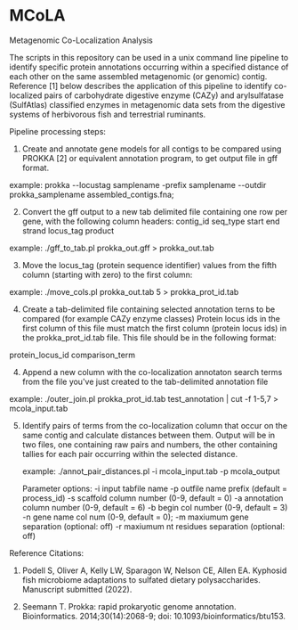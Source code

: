 # MCoLA
Metagenomic Co-Localization Analysis

The scripts in this repository can be used in a unix command line pipeline to identify specific protein annotations occurring within a specified distance of each other on the same assembled metagenomic (or genomic) contig. Reference [1] below describes the application of this pipeline to identify co-localized pairs of carbohydrate digestive enzyme (CAZy) and arylsulfatase (SulfAtlas) classified enzymes in metagenomic data sets from the digestive systems of herbivorous fish and terrestrial ruminants.

Pipeline processing steps:
1. Create and annotate gene models for all contigs to be compared using PROKKA [2] or equivalent annotation program, to get output file in gff format.
 
 example: prokka --locustag samplename -prefix samplename --outdir prokka_samplename assembled_contigs.fna;

2. Convert the gff output to a new tab delimited file containing one row per gene, with the following column headers: 
contig_id	seq_type	start	end	strand	locus_tag	product
	
  example: ./gff_to_tab.pl  prokka_out.gff >  prokka_out.tab

3. Move the locus_tag (protein sequence identifier) values from the fifth column (starting with zero) to the first column:
	
  example: ./move_cols.pl  prokka_out.tab 5 > prokka_prot_id.tab

	
4. Create a tab-delimited file containing selected annotation terns to be compared (for example CAZy enzyme classes) Protein locus ids in the first column of this file must match the first column (protein locus ids) in the prokka_prot_id.tab file. This file should be in the following format: 

protein_locus_id	comparison_term
	
4. Append a new column with the co-localization annotaton search terms from the file you've just created to the tab-delimited annotation file

 example:  ./outer_join.pl prokka_prot_id.tab test_annotation | cut -f 1-5,7 > mcola_input.tab

5. Identify pairs of terms from the co-localization column that occur on the same contig and calculate distances between them. Output will be in two files, one containing raw pairs and numbers, the other containing tallies for each pair occurring within the selected distance.

	 example: ./annot_pair_distances.pl -i mcola_input.tab -p mcola_output
	
	Parameter options:
	  -i	input tabfile name
	  -p	outfile name prefix (default = process_id)
	  -s	scaffold column number (0-9, default = 0)
	  -a	annotation column number (0-9, default = 6)
	  -b 	begin col number (0-9, default = 3)
	  -n	gene name col num (0-9, default = 0);
	  -m	maxiumum gene separation (optional: off) 
	  -r	maxiumum nt residues separation (optional: off)
	



Reference Citations:
1. Podell S, Oliver A, Kelly LW, Sparagon W, Nelson CE, Allen EA. Kyphosid fish microbiome adaptations to sulfated dietary polysaccharides. Manuscript submitted (2022).

2. Seemann T. Prokka: rapid prokaryotic genome annotation. Bioinformatics. 2014;30(14):2068-9; doi: 10.1093/bioinformatics/btu153.
